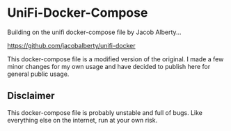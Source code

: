 # UniFi-Docker-Compose
Building on the unifi docker-compose file by Jacob Alberty...

https://github.com/jacobalberty/unifi-docker


This docker-compose file is a modified version of the original. I made a few minor changes for my own usage and have decided to publish here for general public usage.


## Disclaimer
This docker-compose file is probably unstable and full of bugs. Like everything else on the internet, run at your own risk.